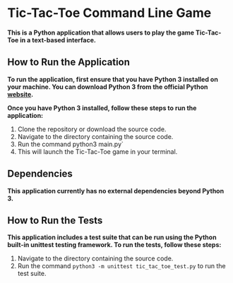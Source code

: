 # Tic-Tac-Toe Command Line Game
**This is a Python application that allows users to play the game Tic-Tac-Toe in a text-based interface.**

## How to Run the Application
**To run the application, first ensure that you have Python 3 installed on your machine. You can download Python 3 from the official Python [website](https://www.python.org/downloads/).**

**Once you have Python 3 installed, follow these steps to run the application:**

1. Clone the repository or download the source code.
2. Navigate to the directory containing the source code.
3. Run the command python3 main.py`
4. This will launch the Tic-Tac-Toe game in your terminal.

## Dependencies
**This application currently has no external dependencies beyond Python 3.**

## How to Run the Tests
**This application includes a test suite that can be run using the Python built-in unittest testing framework. To run the tests, follow these steps:**

1. Navigate to the directory containing the source code.
2. Run the command `python3 -m unittest tic_tac_toe_test.py`
 to run the test suite.
